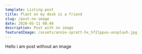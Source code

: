 ```yaml
---
template: Listing-post
title: Plant on my desk is a friend
slug: /post-no-image
date: 2020-05-11 08:40
description: Post with no image
featuredImage: /assets/annie-spratt-hx_hf2lppuu-unsplash.jpg
---
```


Hello i am post without an image
